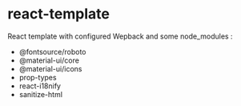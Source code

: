 # react-template

React template with configured Wepback and some node_modules : 

- @fontsource/roboto
- @material-ui/core
- @material-ui/icons
- prop-types
- react-i18nify
- sanitize-html

